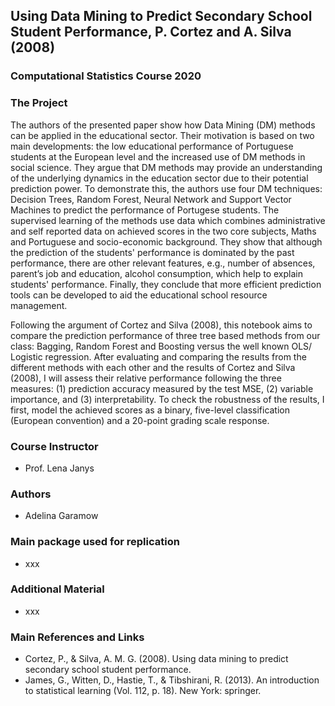 ## Using Data Mining to Predict Secondary School Student Performance, P. Cortez and A. Silva (2008)
### Computational Statistics Course 2020 

### The Project
The authors of the presented paper show how Data Mining (DM) methods can be applied in the educational sector. Their motivation is based on two main developments: the low educational performance of Portuguese students at the European level and the increased use of DM methods in social science. They argue that DM methods may provide an understanding of the underlying dynamics in the education sector due to their potential prediction power. To demonstrate this, the authors use four DM techniques: Decision Trees, Random Forest, Neural Network and Support Vector Machines to predict the performance of Portugese students. The supervised learning of the methods use data which combines administrative and self reported data on achieved scores in the two core subjects, Maths and Portuguese and socio-economic background. They show that although the prediction of the students' performance is dominated by the past performance, there are other relevant features, e.g., number of absences, parent’s job and education, alcohol consumption, which help to explain students' performance. Finally, they conclude that more efficient prediction tools can be developed to aid the educational school resource management.

Following the argument of Cortez and Silva (2008), this notebook aims to compare the prediction performance of three tree based methods from our class: Bagging, Random Forest and Boosting versus the well known OLS/ Logistic regression. After evaluating and comparing the results from the different methods with each other and the results of Cortez and Silva (2008), I will assess their relative performance following the three measures: (1) prediction accuracy measured by the test MSE, (2) variable importance, and (3) interpretability. To check the robustness of the results, I first, model the achieved scores as a binary, five-level classification (European convention) and a 20-point grading scale response.

### Course Instructor
* Prof. Lena Janys

### Authors
* Adelina Garamow 

### Main package used for replication
* xxx

### Additional Material
* xxx

### Main References and Links
* Cortez, P., & Silva, A. M. G. (2008). Using data mining to predict secondary school student performance.
* James, G., Witten, D., Hastie, T., & Tibshirani, R. (2013). An introduction to statistical learning (Vol. 112, p. 18). New York: springer.


